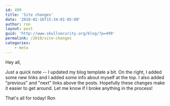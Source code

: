 ```yaml
---
id: 499
title: 'Site changes'
date: '2010-02-16T15:34:01-05:00'
author: ron
layout: post
guid: 'http://www.skullsecurity.org/blog/?p=499'
permalink: /2010/site-changes
categories:
    - meta
---
```


Hey all,

Just a quick note -- I updated my blog template a bit. On the right, I added some new links and I added some info about myself at the top. I also added "previous" and "next" links above the posts. Hopefully these changes make it easier to get around. Let me know if I broke anything in the process! 

That's all for today!
Ron
<!--more-->